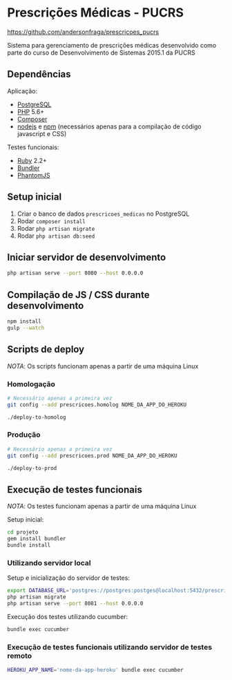 # Prescrições Médicas - PUCRS

https://github.com/andersonfraga/prescricoes_pucrs

Sistema para gerenciamento de prescrições médicas desenvolvido como parte do curso
de Desenvolvimento de Sistemas 2015.1 da PUCRS

## Dependências

Aplicação:

- [PostgreSQL](http://www.postgresql.org/)
- [PHP](http://php.net/) 5.6+
- [Composer](https://getcomposer.org/)
- [nodejs](https://nodejs.org/) e [npm](https://www.npmjs.com/) (necessários apenas para a compilação de código javascript e CSS)

Testes funcionais:

- [Ruby](https://www.ruby-lang.org/) 2.2+
- [Bundler](http://bundler.io/)
- [PhantomJS](http://phantomjs.org/)

## Setup inicial

1. Criar o banco de dados `prescricoes_medicas` no PostgreSQL
2. Rodar `composer install`
3. Rodar `php artisan migrate`
4. Rodar `php artisan db:seed`

## Iniciar servidor de desenvolvimento

```sh
php artisan serve --port 8080 --host 0.0.0.0
```

## Compilação de JS / CSS durante desenvolvimento

```sh
npm install
gulp --watch
```

## Scripts de deploy

_NOTA_: Os scripts funcionam apenas a partir de uma máquina Linux

### Homologação

```sh
# Necessário apenas a primeira vez
git config --add prescricoes.homolog NOME_DA_APP_DO_HEROKU

./deploy-to-homolog
```

### Produção


```sh
# Necessário apenas a primeira vez
git config --add prescricoes.prod NOME_DA_APP_DO_HEROKU

./deploy-to-prod
```

## Execução de testes funcionais

_NOTA_: Os testes funcionam apenas a partir de uma máquina Linux

Setup inicial:

```sh
cd projeto
gem install bundler
bundle install
```

### Utilizando servidor local

Setup e inicialização do servidor de testes:

```sh
export DATABASE_URL='postgres://postgres:postges@localhost:5432/prescricoes_medicas-features'
php artisan migrate
php artisan serve --port 8081 --host 0.0.0.0
```

Execução dos testes utilizando cucumber:

```sh
bundle exec cucumber
```

### Execução de testes funcionais utilizando servidor de testes remoto

```sh
HEROKU_APP_NAME='nome-da-app-heroku' bundle exec cucumber
```
